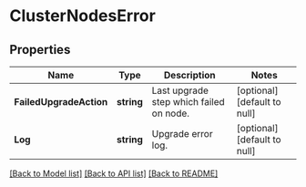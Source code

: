 # ClusterNodesError

## Properties
Name | Type | Description | Notes
------------ | ------------- | ------------- | -------------
**FailedUpgradeAction** | **string** | Last upgrade step which failed on node. | [optional] [default to null]
**Log** | **string** | Upgrade error log. | [optional] [default to null]

[[Back to Model list]](../README.md#documentation-for-models) [[Back to API list]](../README.md#documentation-for-api-endpoints) [[Back to README]](../README.md)


